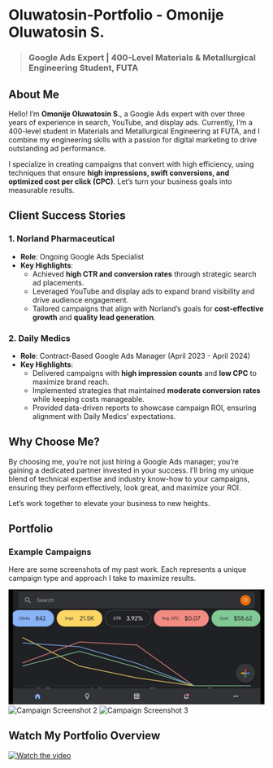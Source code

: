 # Oluwatosin-Portfolio - Omonije Oluwatosin S.

> ### **Google Ads Expert | 400-Level Materials & Metallurgical Engineering Student, FUTA**

## About Me
Hello! I’m **Omonije Oluwatosin S.**, a Google Ads expert with over three years of experience in search, YouTube, and display ads. Currently, I’m a 400-level student in Materials and Metallurgical Engineering at FUTA, and I combine my engineering skills with a passion for digital marketing to drive outstanding ad performance.

I specialize in creating campaigns that convert with high efficiency, using techniques that ensure **high impressions, swift conversions, and optimized cost per click (CPC)**. Let’s turn your business goals into measurable results.

## Client Success Stories

### 1. Norland Pharmaceutical
   - **Role**: Ongoing Google Ads Specialist
   - **Key Highlights**:
     - Achieved **high CTR and conversion rates** through strategic search ad placements.
     - Leveraged YouTube and display ads to expand brand visibility and drive audience engagement.
     - Tailored campaigns that align with Norland’s goals for **cost-effective growth** and **quality lead generation**.

### 2. Daily Medics
   - **Role**: Contract-Based Google Ads Manager (April 2023 - April 2024)
   - **Key Highlights**:
     - Delivered campaigns with **high impression counts** and **low CPC** to maximize brand reach.
     - Implemented strategies that maintained **moderate conversion rates** while keeping costs manageable.
     - Provided data-driven reports to showcase campaign ROI, ensuring alignment with Daily Medics’ expectations.

## Why Choose Me?
By choosing me, you’re not just hiring a Google Ads manager; you’re gaining a dedicated partner invested in your success. I’ll bring my unique blend of technical expertise and industry know-how to your campaigns, ensuring they perform effectively, look great, and maximize your ROI.

Let’s work together to elevate your business to new heights.

## Portfolio

### Example Campaigns
Here are some screenshots of my past work. Each represents a unique campaign type and approach I take to maximize results.

![Campaign Screenshot 1](screenshot1.jpg)
![Campaign Screenshot 2](screenshot2.jpg)
![Campaign Screenshot 3](screenshot3.jpg)

## Watch My Portfolio Overview
[![Watch the video](https://img.youtube.com/vi/VIDEO_ID/maxresdefault.jpg)](https://youtube.com/shorts/mvdFLKFq_zI?si=kO32jVN9_fuCMoWZ)
